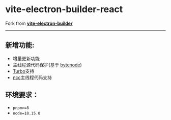 # vite-electron-builder-react

Fork from **[vite-electron-builder](https://github.com/cawa-93/vite-electron-builder)**

---

## 新增功能:

-   增量更新功能
-   主线程源代码保护(基于 [bytenode](bytenode))
-   [Turbo](https://turbo.build/repo)支持
-   [ncc](https://github.com/vercel/ncc)主线程代码支持

## 环境要求：

-   `pnpm>=8`
-   `node=18.15.0`

